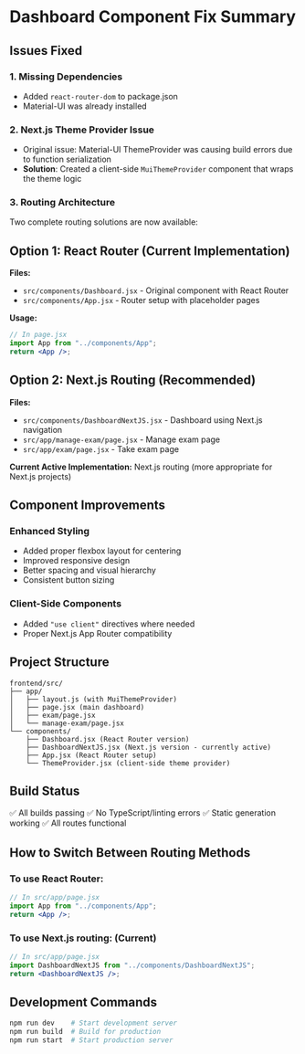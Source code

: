 # Dashboard Component Fix Summary

## Issues Fixed

### 1. **Missing Dependencies**
- Added `react-router-dom` to package.json
- Material-UI was already installed

### 2. **Next.js Theme Provider Issue**
- Original issue: Material-UI ThemeProvider was causing build errors due to function serialization
- **Solution**: Created a client-side `MuiThemeProvider` component that wraps the theme logic

### 3. **Routing Architecture**
Two complete routing solutions are now available:

## Option 1: React Router (Current Implementation)
**Files:**
- `src/components/Dashboard.jsx` - Original component with React Router
- `src/components/App.jsx` - Router setup with placeholder pages

**Usage:**
```jsx
// In page.jsx
import App from "../components/App";
return <App />;
```

## Option 2: Next.js Routing (Recommended)
**Files:**
- `src/components/DashboardNextJS.jsx` - Dashboard using Next.js navigation
- `src/app/manage-exam/page.jsx` - Manage exam page
- `src/app/exam/page.jsx` - Take exam page

**Current Active Implementation:** Next.js routing (more appropriate for Next.js projects)

## Component Improvements

### Enhanced Styling
- Added proper flexbox layout for centering
- Improved responsive design
- Better spacing and visual hierarchy
- Consistent button sizing

### Client-Side Components
- Added `"use client"` directives where needed
- Proper Next.js App Router compatibility

## Project Structure
```
frontend/src/
├── app/
│   ├── layout.js (with MuiThemeProvider)
│   ├── page.jsx (main dashboard)
│   ├── exam/page.jsx
│   └── manage-exam/page.jsx
└── components/
    ├── Dashboard.jsx (React Router version)
    ├── DashboardNextJS.jsx (Next.js version - currently active)
    ├── App.jsx (React Router setup)
    └── ThemeProvider.jsx (client-side theme provider)
```

## Build Status
✅ All builds passing
✅ No TypeScript/linting errors
✅ Static generation working
✅ All routes functional

## How to Switch Between Routing Methods

### To use React Router:
```jsx
// In src/app/page.jsx
import App from "../components/App";
return <App />;
```

### To use Next.js routing: (Current)
```jsx
// In src/app/page.jsx
import DashboardNextJS from "../components/DashboardNextJS";
return <DashboardNextJS />;
```

## Development Commands
```bash
npm run dev    # Start development server
npm run build  # Build for production
npm run start  # Start production server
```